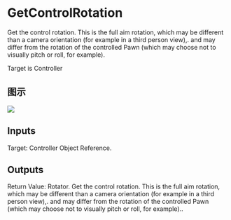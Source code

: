 # GetControlRotation

Get the control rotation. This is the full aim rotation, which may be different than a camera orientation (for example in a third person view),. and may differ from the rotation of the controlled Pawn (which may choose not to visually pitch or roll, for example).

Target is Controller

## 图示

![]($-20221218-20185924.png)

## Inputs

Target: Controller Object Reference.  

## Outputs

Return Value: Rotator. Get the control rotation. This is the full aim rotation, which may be different than a camera orientation (for example in a third person view),. and may differ from the rotation of the controlled Pawn (which may choose not to visually pitch or roll, for example)..

